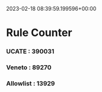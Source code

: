 2023-02-18 08:39:59.199596+00:00
# Rule Counter 
 ### UCATE : 390031

 ### Veneto : 89270

 ### Allowlist : 13929
